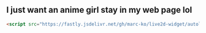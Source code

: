 ## I just want an anime girl stay in my web page lol
```html
<script src="https://fastly.jsdelivr.net/gh/marc-ko/live2d-widget/autoload.js"></script> 
